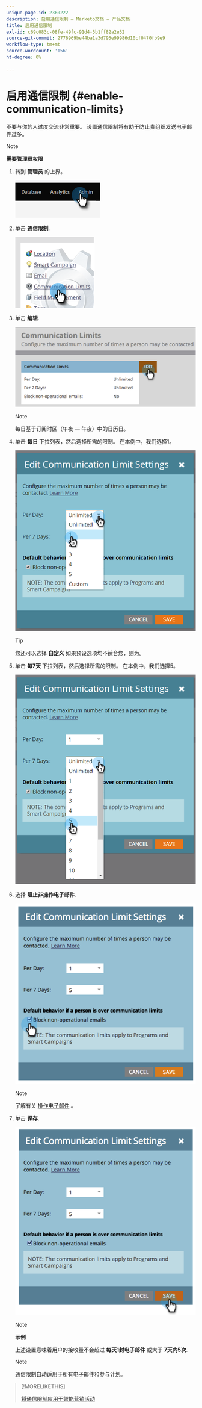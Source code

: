 ```yaml
---
unique-page-id: 2360222
description: 启用通信限制 — Marketo文档 — 产品文档
title: 启用通信限制
exl-id: c69c083c-08fe-49fc-91d4-5b1ff82a2e52
source-git-commit: 2776969be44ba1a3d795e99986d10cf0470fb9e9
workflow-type: tm+mt
source-wordcount: '156'
ht-degree: 0%

---
```


# 启用通信限制 {#enable-communication-limits}

不要与你的人过度交流非常重要。 设置通信限制将有助于防止贵组织发送电子邮件过多。

>[!NOTE]
>
>**需要管理员权限**

1. 转到 **管理员** 的上界。

   ![](assets/enable-communication-limits-1.png)

1. 单击 **通信限制**.

   ![](assets/enable-communication-limits-2.png)

1. 单击 **编辑**.

   ![](assets/enable-communication-limits-3.png)

   >[!NOTE]
   >
   >每日基于订阅时区（午夜 — 午夜）中的日历日。

1. 单击 **每日** 下拉列表，然后选择所需的限制。 在本例中，我们选择1。

   ![](assets/enable-communication-limits-4.png)

   >[!TIP]
   >
   >您还可以选择 **自定义** 如果预设选项均不适合您，则为。

1. 单击 **每7天** 下拉列表，然后选择所需的限制。 在本例中，我们选择5。

   ![](assets/enable-communication-limits-5.png)

1. 选择 **阻止非操作电子邮件**.

   ![](assets/enable-communication-limits-6.png)

   >[!NOTE]
   >
   >了解有关 [操作电子邮件](/help/marketo/product-docs/email-marketing/general/functions-in-the-editor/make-an-email-operational.md) 。

1. 单击 **保存**.

   ![](assets/enable-communication-limits-7.png)

   >[!NOTE]
   >
   >**示例**
   >
   >上述设置意味着用户的接收量不会超过 **每天1封电子邮件** 或大于 **7天内5次**.

   >[!NOTE]
   >
   >通信限制自动适用于所有电子邮件和参与计划。

>[!MORELIKETHIS]
>
>[将通信限制应用于智能营销活动](/help/marketo/product-docs/core-marketo-concepts/smart-campaigns/using-smart-campaigns/apply-communication-limits-to-smart-campaign.md)
